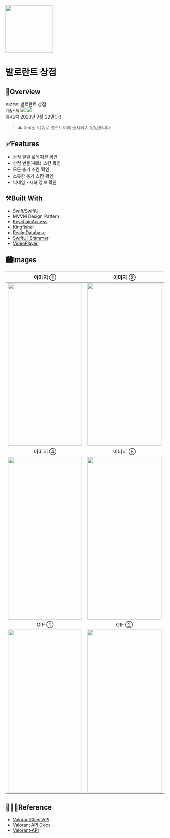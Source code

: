 <img src="https://github.com/rlarjsdn3/valorant-shop-swiftui-main-project/assets/21079970/068db407-ca68-4939-983c-301f8e23500e" align="center" width="150" height="150">

# 발로란트 상점
## 🍎Overview
`프로젝트` 발로란트 상점 <br>
`기술스택` <img src="https://img.shields.io/badge/Swift-F05138?style=flat-square&logo=Swift&logoColor=white"/> <img src="https://img.shields.io/badge/Xcode-147EFB?style=flat-square&logo=Xcode&logoColor=white"/> <br>
`게시일자` 2023년 9월 22일(금) <br>

> ⚠️ 저작권 이슈로 앱스토어에 출시되지 않았습니다.

## ✅Features

* 상점 일일 로테이션 확인
* 상점 번들(세트) 스킨 확인
* 모든 총기 스킨 확인
* 소유한 총기 스킨 확인
* 닉네임・재화 정보 확인

## ⚒️Built With

* Swift/SwiftUI
* MVVM Design Pattern
* [KeychainAccess](https://github.com/kishikawakatsumi/KeychainAccess)
* [Kingfisher](https://github.com/onevcat/Kingfisher)
* [RealmDatabase](https://github.com/realm/realm-swift)
* [SwiftUI-Shimmer](https://github.com/markiv/SwiftUI-Shimmer)
* [VideoPlayer](https://github.com/wxxsw/VideoPlayer)

## 🏙️Images

| 이미지 ① | 이미지 ② | 이미지 ③ |
| :--: | :--: | :--: |
| <img src="https://github.com/rlarjsdn3/valorant-shop-swiftui-main-project/assets/21079970/31c07f49-1103-47f4-bfbe-dbd4e3c7af48" align="center" width="235" height="511"> | <img src="https://github.com/rlarjsdn3/valorant-shop-swiftui-main-project/assets/21079970/b6951e4e-a26f-4e70-999c-f6be9bb638e7" align="center" width="235" height="511"> | <img src="https://github.com/rlarjsdn3/valorant-shop-swiftui-main-project/assets/21079970/df3d1875-2be7-4e52-bb6d-aeca1a520368" align="center" width="235" height="511"> |
| 이미지 ④ | 이미지 ⑤ | 이미지 ⑥ |
| <img src="https://github.com/rlarjsdn3/valorant-shop-swiftui-main-project/assets/21079970/ea43ac4d-9174-427a-b4b5-6afc598d4f73" align="center" width="235" height="511"> | <img src="https://github.com/rlarjsdn3/valorant-shop-swiftui-main-project/assets/21079970/ccde7fa7-d4c5-4f93-9805-592f7612dff5" align="center" width="235" height="511"> | <img src="https://github.com/rlarjsdn3/valorant-shop-swiftui-main-project/assets/21079970/6f6d5f1a-777c-4b08-a862-8c293db8af91" align="center" width="235" height="511"> |
| GIF ① | GIF ② | GIF ③ |
| <img src="https://github.com/rlarjsdn3/valorant-shop-swiftui-main-project/assets/21079970/83b86e67-8376-4471-8415-13a317137432" align="center" width="235" height="511"> | <img src="https://github.com/rlarjsdn3/valorant-shop-swiftui-main-project/assets/21079970/289aa5a3-47c7-4daf-9948-0c17f1f16398" align="center" width="235" height="511"> | <img src="https://github.com/rlarjsdn3/valorant-shop-swiftui-main-project/assets/21079970/b2187557-1f0d-4b63-8dfc-09239f129855" align="center" width="235" height="511"> |
 
## 👩🏻‍💻Reference

* [ValorantClientAPI](https://github.com/HeyM1ke/ValorantClientAPI)
* [Valorant API Docs](https://valapidocs.techchrism.me/endpoint/storefront)
* [Valorant-API](https://dash.valorant-api.com/endpoints/weapons)

